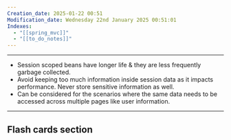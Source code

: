 ```yaml
---
Creation_date: 2025-01-22 00:51
Modification_date: Wednesday 22nd January 2025 00:51:01
Indexes:
  - "[[spring_mvc]]"
  - "[[to_do_notes]]"
---
```


----

- Session scoped beans have longer life & they are less frequently garbage collected.
- Avoid keeping too much information inside session data as it impacts performance. Never store sensitive information as well.
- Can be considered for the scenarios where the same data needs to be accessed across multiple pages like user information.



















---
## Flash cards section
